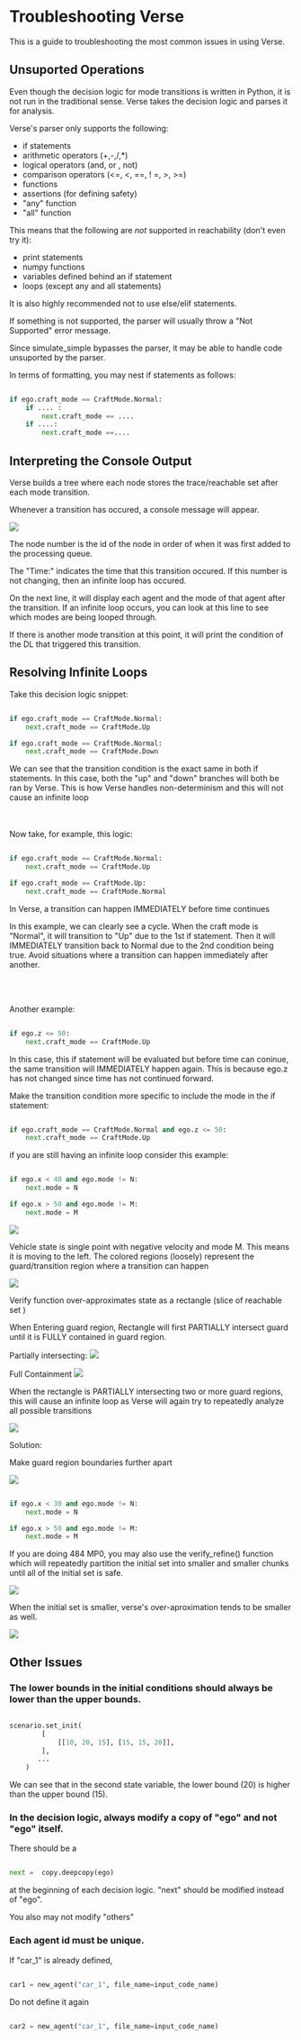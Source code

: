# Troubleshooting Verse

This is a guide to troubleshooting the most common issues in using Verse.


## Unsuported Operations

Even though the decision logic for mode transitions is written in Python, it is not run in the traditional sense. Verse takes the decision logic and parses it for analysis.

Verse's parser only supports the following:
- if statements
- arithmetic operators (+,-,/,*)
- logical operators (and, or , not)
- comparison operators (<=, <, ==, ! =, >, >=)
- functions
- assertions (for defining safety)
- "any" function
- "all" function


This means that the following are *not* supported in reachability (don't even try it):
- print statements
- numpy functions
- variables defined behind an if statement
- loops (except any and all statements)


It is also highly recommended not to use else/elif statements.

If something is not supported, the parser will usually throw a "Not Supported" error message.

Since simulate_simple bypasses the parser, it may be able to handle code unsuported by the parser. 

In terms of formatting, you may nest if statements as follows:

```python

if ego.craft_mode == CraftMode.Normal:
    if .... :
        next.craft_mode == ....
    if ....:
        next.craft_mode ==....


```
## Interpreting the Console Output 

Verse builds a tree where each node stores the trace/reachable set after each mode transition.

Whenever a transition has occured, a console message will appear.

![](figs/console1.png)

The node number is the id of the node in order of when it was first added to the processing queue.

The "Time:" indicates the time that this transition occured. If this number is not changing, then an infinite loop has occured. 

On the next line, it will display each agent and the mode of that agent after the transition. If an infinite loop occurs, you can look at this line to see which modes are being looped through.

If there is another mode transition at this point, it will print the condition of the DL that triggered this transition.
## Resolving Infinite Loops

Take this decision logic snippet:

```python

if ego.craft_mode == CraftMode.Normal:
    next.craft_mode == CraftMode.Up

if ego.craft_mode == CraftMode.Normal:
    next.craft_mode == CraftMode.Down

```
We can see that the transition condition is the exact same in both if statements. In this case, both the "up" and "down" branches will both be ran by Verse. This is how Verse handles non-determinism and this will not cause an infinite loop 

<br/><br/>
Now take, for example, this logic:

```python

if ego.craft_mode == CraftMode.Normal:
    next.craft_mode == CraftMode.Up

if ego.craft_mode == CraftMode.Up:
    next.craft_mode == CraftMode.Normal

```

In Verse, a transition can happen IMMEDIATELY before time continues 

In this example, we can clearly see a cycle. When the craft mode is "Normal", it will  transition to "Up" due to the 1st if statement. Then it will IMMEDIATELY transition back to Normal due to the 2nd condition being true.
Avoid situations where a transition can happen immediately after another.

<br/><br/>


Another example:
```python

if ego.z <= 50:
    next.craft_mode == CraftMode.Up

```

In this case, this if statement will be evaluated but before time can coninue, the same transition will IMMEDIATELY happen again. 
This is because ego.z has not changed since time has not continued forward. 

Make the transition condition more specific to include the mode in the if statement:

```python

if ego.craft_mode == CraftMode.Normal and ego.z <= 50:
    next.craft_mode == CraftMode.Up

```

if you are still having an infinite loop consider this example:


```python

if ego.x < 40 and ego.mode != N:
    next.mode = N

if ego.x > 50 and ego.mode != M:
    next.mode = M

```

![](figs/vehicle.png)

Vehicle state is single point with negative velocity and mode M. This means it is moving to the left.
The colored regions (loosely) represent the guard/transition region where a transition can happen


![](figs/vehicle2.png)

Verify function over-approximates state as a rectangle (slice of reachable set )




When Entering guard region, Rectangle will first PARTIALLY intersect guard until it is FULLY contained in guard region.  

Partially intersecting:
![](figs/partial.png)

Full Containment
![](figs/full.png)

When the rectangle is PARTIALLY intersecting two or more guard regions, this will cause an infinite loop as Verse will again try to repeatedly analyze all possible transitions

![](figs/both.png)

Solution:

Make guard region boundaries further apart

![](figs/rect.png)

```python

if ego.x < 30 and ego.mode != N:
    next.mode = N

if ego.x > 50 and ego.mode != M:
    next.mode = M

```
If you are doing 484 MP0, you may also use the verify_refine() function which will repeatedly partition the initial set into smaller and smaller chunks until all of the initial set is safe. 

![](figs/refine.png)

When the initial set is smaller, verse's over-aproximation tends to be smaller as well. 

![](figs/small.png)





## Other Issues

### The lower bounds in the initial conditions should always be lower than the upper bounds.


```python

scenario.set_init(
        [
            [[10, 20, 15], [15, 15, 20]],
        ],
       ...
    )
```

We can see that in the second state variable, the lower bound (20) is higher than the upper bound (15). 


### In the decision logic, always modify a copy of "ego" and not "ego" itself. 

There should be a

```python

next =  copy.deepcopy(ego)
```
at the beginning of each decision logic. "next" should be modified instead of "ego".

You also may not modify "others"

### Each agent id must be unique.

If "car_1" is already defined,
```python

car1 = new_agent("car_1", file_name=input_code_name)
```

Do not define it again

```python

car2 = new_agent("car_1", file_name=input_code_name)
```



